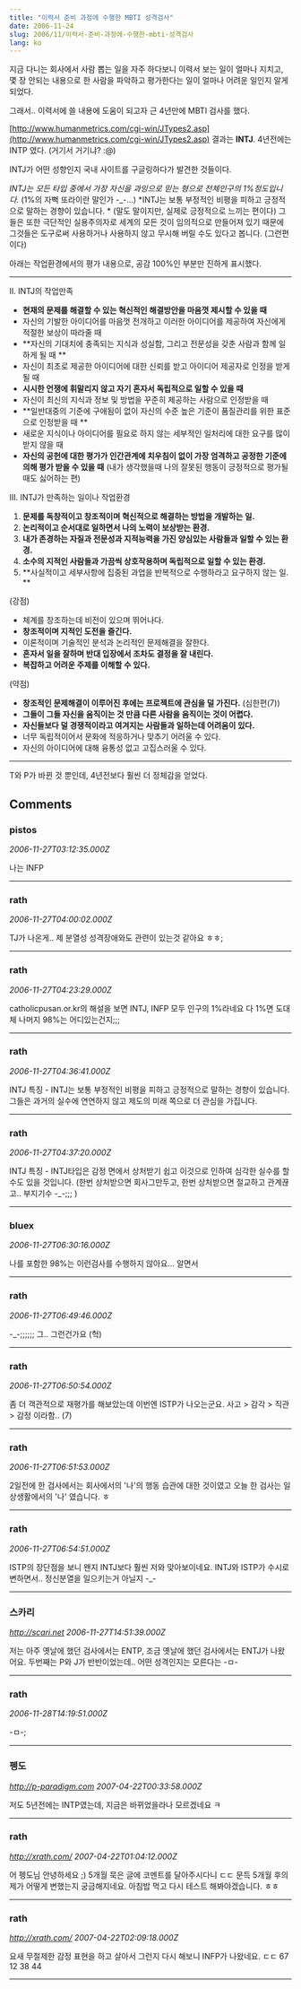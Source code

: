```yaml
---
title: "이력서 준비 과정에 수행한 MBTI 성격검사"
date: 2006-11-24
slug: 2006/11/이력서-준비-과정에-수행한-mbti-성격검사
lang: ko
---
```


지금 다니는 회사에서 사람 뽑는 일을 자주 하다보니
이력서 보는 일이 얼마나 지치고, 몇 장 안되는 내용으로 
한 사람을 파악하고 평가한다는 일이 얼마나 어려운 일인지 알게되었다.

그래서.. 이력서에 쓸 내용에 도움이 되고자 근 4년만에 MBTI 검사를 했다.

[http://www.humanmetrics.com/cgi-win/JTypes2.asp](http://www.humanmetrics.com/cgi-win/JTypes2.asp)
결과는 **INTJ**. 4년전에는 INTP 였다. (거기서 거기냐? :@)

INTJ가 어떤 성향인지 국내 사이트를 구글링하다가 발견한 것들이다.

*INTJ는 모든 타입 중에서 가장 자신을 과잉으로 믿는 형으로 전체인구의 1%정도입니다.*
(1%의 자뻑 또라이란 말인가 -_-...)
*INTJ는 보통 부정적인 비평을 피하고 긍정적으로 말하는 경향이 있습니다. *
(말도 말이지만, 실제로 긍정적으로 느끼는 편이다)
그들은 또한 극단적인 실용주의자로 세계의 모든 것이 임의적으로 
만들어져 있기 때문에 그것들은 도구로써 사용하거나 사용하지 않고 
무시해 버릴 수도 있다고 봅니다. 
(그런편이다)

아래는 작업환경에서의 평가 내용으로, 공감 100%인 부분만 진하게 표시했다.

-----------------------------------------------------------------------------
II. INTJ의 작업만족

* **현재의 문제를 해결할 수 있는 혁신적인 해결방안을 마음껏 제시할 수 있을 때**
* 자신의 기발한 아이디어를 마음껏 전개하고 이러한 아이디어를 제공하여 자신에게 적절한 보상이 따라줄 때 
* **자신의 기대치에 충족되는 지식과 성실함, 그리고 전문성을 갖춘 사람과 함께 일하게 될 때 **
* 자신이 최초로 제공한 아이디어에 대한 신뢰를 받고 아이디어 제공자로 인정을 받게 될 때
* **시시한 언쟁에 휘말리지 않고 자기 혼자서 독립적으로 일할 수 있을 때**
* 자신이 최신의 지식과 정보 및 방법을 꾸준히 제공하는 사람으로 인정받을 때
* **일반대중의 기준에 구애됨이 없이 자신의 수준 높은 기준이 품질관리를 위한 표준으로 인정받을 때 **
* 새로운 지식이나 아이디어를 필요로 하지 않는 세부적인 일처리에 대한 요구를 많이 받지 않을 때 
* **자신의 공헌에 대한 평가가 인간관계에 치우침이 없이 가장 엄격하고 공정한 기준에 의해 평가 받을 수 있을 때** 
(내가 생각했을때 나의 잘못된 행동이 긍정적으로 평가될 때도 싫어하는 편)

III. INTJ가 만족하는 일이나 작업환경

1. **문제를 독창적이고 창조적이며 혁신적으로 해결하는 방법을 개발하는 일.**
2. **논리적이고 순서대로 일하면서 나의 노력이 보상받는 환경.**
3. **내가 존경하는 자질과 전문성과 지적능력을 가진 양심있는 사람들과 일할 수 있는 환경.**
4. **소수의 지적인 사람들과 가끔씩 상호작용하며 독립적으로 일할 수 있는 환경.**
5. **사실적이고 세부사항에 집중된 과업을 반복적으로 수행하라고 요구하지 않는 일. **

(강점) 
* 체계를 창조하는데 비전이 있으며 뛰어나다.
* **창조적이며 지적인 도전을 즐긴다.**
* 이론적이며 기술적인 분석과 논리적인 문제해결을 잘한다.
* **혼자서 일을 잘하며 반대 입장에서 조차도 결정을 잘 내린다.**
* **복잡하고 어려운 주제를 이해할 수 있다.**

(약점)
* **창조적인 문제해결이 이루어진 후에는 프로젝트에 관심을 덜 가진다.** (심한편(7))
* **그들이 그들 자신을 움직이는 것 만큼 다른 사람을 움직이는 것이 어렵다.**
* **자신들보다 덜 경쟁적이라고 여겨지는 사람들과 일하는데 어려움이 있다.**
* 너무 독립적이어서 문화에 적응하거나 맞추기 어려울 수 있다.
* 자신의 아이디어에 대해 융통성 없고 고집스러울 수 있다. 
-----------------------------------------------------------------------------

T와 P가 바뀐 것 뿐인데, 4년전보다 훨씬 더 정체감을 얻었다.

## Comments

### pistos
*2006-11-27T03:12:35.000Z*

나는 INFP

---

### rath
*2006-11-27T04:00:02.000Z*

TJ가 나온게.. 제 분열성 성격장애와도 관련이 있는것 같아요 ㅎㅎ;

---

### rath
*2006-11-27T04:23:29.000Z*

catholicpusan.or.kr의 해설을 보면 INTJ, INFP 모두 인구의 1%라네요
다 1%면 도대체 나머지 98%는 어디있는건지;;;

---

### rath
*2006-11-27T04:36:41.000Z*

INTJ 특징 - INTJ는 보통 부정적인 비평을 피하고 긍정적으로 말하는 경향이 있습니다. 그들은 과거의 실수에 연연하지 않고 제도의 미래 쪽으로 더 관심을 가집니다.

---

### rath
*2006-11-27T04:37:20.000Z*

INTJ 특징 - INTJ타입은 감정 면에서 상처받기 쉽고 이것으로 인하여 심각한 실수를 할 수도 있을 것입니다. (한번 상처받으면 회사그만두고, 한번 상처받으면 절교하고 관계끊고.. 부지기수 -_-;;; )

---

### bluex
*2006-11-27T06:30:16.000Z*

나를 포함한 98%는 이런검사를 수행하지 않아요... 알면서

---

### rath
*2006-11-27T06:49:46.000Z*

-_-;;;;;; 그.. 그런건가요 (헉)

---

### rath
*2006-11-27T06:50:54.000Z*

좀 더 객관적으로 재평가를 해보았는데
이번엔 ISTP가 나오는군요. 사고 > 감각 > 직관 > 감정 이라함.. (7)

---

### rath
*2006-11-27T06:51:53.000Z*

2일전에 한 검사에서는 회사에서의 '나'의 행동 습관에 대한 것이였고
오늘 한 검사는 일상생활에서의 '나' 였습니다. ㅎ

---

### rath
*2006-11-27T06:54:51.000Z*

ISTP의 장단점을 보니 왠지 INTJ보다 훨씬 저와 맞아보이네요.
INTJ와 ISTP가 수시로 변하면서.. 정신분열을 일으키는거 아닐지 -_-

---

### 스카리
*http://scari.net*
*2006-11-27T14:51:39.000Z*

저는 아주 옛날에 했던 검사에서는 ENTP, 조금 옛날에 했던 검사에서는 ENTJ가 나왔어요. 두번째는 P와 J가 반반이었는데.. 어떤 성격인지는 모른다는 -ㅁ-

---

### rath
*2006-11-28T14:19:51.000Z*

-ㅁ-;

---

### 펭도
*http://p-paradigm.com*
*2007-04-22T00:33:58.000Z*

저도 5년전에는 INTP였는데, 지금은 바뀌었을라나 모르겠네요 ㅋ

---

### rath
*http://xrath.com/*
*2007-04-22T01:04:12.000Z*

어 펭도님 안녕하세요 ;) 5개월 묵은 글에 코멘트를 달아주시다니 ㄷㄷ 
문득 5개월 후의 제가 어떻게 변했는지 궁금해지네요.
아침밥 먹고 다시 테스트 해봐야겠습니다. ㅎㅎ

---

### rath
*http://xrath.com/*
*2007-04-22T02:09:18.000Z*

요새 무절제한 감정 표현을 하고 살아서 그런지
다시 해보니 INFP가 나왔네요. ㄷㄷ
67 12 38 44

---

